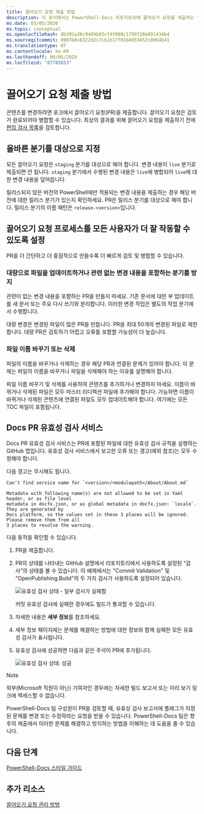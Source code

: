 ```yaml
---
title: 끌어오기 요청 제출 방법
description: 이 문서에서는 PowerShell-Docs 리포지토리에 끌어오기 요청을 제출하는 방법을 설명합니다.
ms.date: 03/05/2020
ms.topic: conceptual
ms.openlocfilehash: 8b392a36c9469b83cf4f088c1799720a091434b4
ms.sourcegitcommit: 0907b8c6322d2c7c61b17f8168d53452c8964b41
ms.translationtype: HT
ms.contentlocale: ko-KR
ms.lasthandoff: 08/05/2020
ms.locfileid: "87782653"
---
```

# <a name="how-to-submit-pull-requests"></a>끌어오기 요청 제출 방법

콘텐츠를 변경하려면 포크에서 끌어오기 요청(PR)을 제출합니다. 끌어오기 요청은 검토가 완료되어야 병합할 수 있습니다. 최상의 결과를 위해 끌어오기 요청을 제출하기 전에 [편집 검사 목록](editorial-checklist.md)을 검토합니다.

## <a name="target-the-correct-branch"></a>올바른 분기를 대상으로 지정

모든 끌어오기 요청은 `staging` 분기를 대상으로 해야 합니다. 변경 내용이 `live` 분기로 제출되면 안 됩니다. `staging` 분기에서 수행된 변경 내용은 `live`에 병합되어 `live`에 대한 변경 내용을 덮어씁니다.

릴리스되지 않은 버전의 PowerShell에만 적용되는 변경 내용을 제출하는 경우 해당 버전에 대한 릴리스 분기가 있는지 확인하세요. PR은 릴리스 분기를 대상으로 해야 합니다. 릴리스 분기의 이름 패턴은 `release-<version>`입니다.

## <a name="make-the-pull-request-process-work-better-for-everyone"></a>끌어오기 요청 프로세스를 모든 사용자가 더 잘 작동할 수 있도록 설정

PR을 더 간단하고 더 중점적으로 만들수록 더 빠르게 검토 및 병합할 수 있습니다.

### <a name="avoid-branches-that-update-large-numbers-of-files-or-contain-unrelated-changes"></a>대량으로 파일을 업데이트하거나 관련 없는 변경 내용을 포함하는 분기를 방지

관련이 없는 변경 내용을 포함하는 PR을 만들지 마세요. 기존 문서에 대한 부 업데이트를 새 문서 또는 주요 다시 쓰기와 분리합니다. 이러한 변경 작업은 별도의 작업 분기에서 수행합니다.

대량 변경은 변경된 파일이 많은 PR을 만듭니다. PR을 최대 50개의 변경된 파일로 제한합니다. 대량 PR은 검토하기 어렵고 오류를 포함할 가능성이 더 높습니다.

### <a name="renaming-or-deleting-files"></a>파일 이름 바꾸기 또는 삭제

파일의 이름을 바꾸거나 삭제하는 경우 해당 PR과 연결된 문제가 있어야 합니다. 이 문제는 파일의 이름을 바꾸거나 파일을 삭제해야 하는 이유를 설명해야 합니다.

파일 이름 바꾸기 및 삭제를 사용하여 콘텐츠를 추가하거나 변경하지 마세요. 이름이 바뀌거나 삭제된 파일은 모두 마스터 리디렉션 파일에 추가해야 합니다. 가능하면 이름이 바뀌거나 삭제된 콘텐츠에 연결된 파일도 모두 업데이트해야 합니다. 여기에는 모든 TOC 파일이 포함됩니다.

## <a name="docs-pr-validation-service"></a>Docs PR 유효성 검사 서비스

Docs PR 유효성 검사 서비스는 PR에 포함된 파일에 대한 유효성 검사 규칙을 실행하는 GitHub 앱입니다. 유효성 검사 서비스에서 보고한 오류 또는 경고(예외 참조)는 모두 수정해야 합니다.

다음 경고는 무시해도 됩니다.

```
Can't find service name for `<version>/<modulepath>/About/About.md`
```

```
Metadata with following name(s) are not allowed to be set in Yaml header, or as file level
metadata in docfx.json, or as global metadata in docfx.json: `locale`. They are generated by
Docs platform, so the values set in these 3 places will be ignored. Please remove them from all
3 places to resolve the warning.
```

다음 동작을 확인할 수 있습니다.

1. PR을 제출합니다.
1. PR의 상태를 나타내는 GitHub 설명에서 리포지토리에서 사용하도록 설정된 “검사”의 상태를 볼 수 있습니다. 이 예제에서는 "Commit Validation" 및 "OpenPublishing.Build"의 두 가지 검사가 사용하도록 설정되어 있습니다.

   ![유효성 검사 상태 - 일부 검사가 실패함](media/pull-requests/validation-failed.png)

   커밋 유효성 검사에 실패한 경우에도 빌드가 통과할 수 있습니다.

1. 자세한 내용은 **세부 정보**를 참조하세요.
1. 세부 정보 페이지에는 문제를 해결하는 방법에 대한 정보와 함께 실패한 모든 유효성 검사가 표시됩니다.
1. 유효성 검사에 성공하면 다음과 같은 주석이 PR에 추가됩니다.

   ![유효성 검사 상태: 성공](media/pull-requests/build-validation.png)

> [!NOTE]
> 외부(Microsoft 직원이 아닌) 기여자인 경우에는 자세한 빌드 보고서 또는 미리 보기 링크에 액세스할 수 없습니다.

PowerShell-Docs 팀 구성원이 PR을 검토할 때, 유효성 검사 보고서에 플래그가 지정된 문제를 변경 또는 수정하라는 요청을 받을 수 있습니다. PowerShell-Docs 팀은 향후의 제출에서 이러한 문제를 해결하고 방지하는 방법을 이해하는 데 도움을 줄 수 있습니다.

## <a name="next-steps"></a>다음 단계

[PowerShell-Docs 스타일 가이드](powershell-style-guide.md)

## <a name="additional-resources"></a>추가 리소스

[끌어오기 요청 관리 방법](managing-pull-requests.md)
